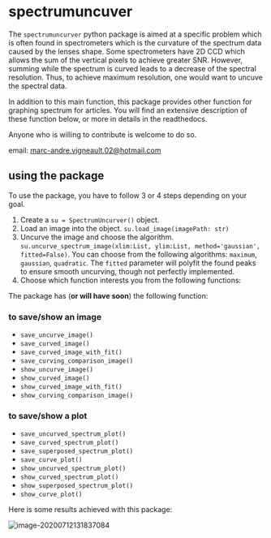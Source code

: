# spectrumuncuver
The `spectrumuncurver` python package is aimed at a specific problem which is often found
in spectrometers which is the curvature of the spectrum data caused by the lenses shape. Some spectrometers have 2D CCD
which allows the sum of the vertical pixels to achieve greater SNR. However, summing while the spectrum is curved
leads to a decrease of the spectral resolution. Thus, to achieve maximum resolution, one would want to uncuve the spectral data.

In addition to this main function, this package provides other function for graphing spectrum for articles.
You will find an extensive description of these function below, or more in details in the readthedocs.

Anyone who is willing to contribute is welcome to do so.

email: marc-andre.vigneault.02@hotmail.com

## using the package
To use the package, you have to follow 3 or 4 steps depending on your goal.
1. Create a ``su = SpectrumUncurver()`` object.
2. Load an image into the object. ``su.load_image(imagePath: str)``
3. Uncurve the image and choose the algorithm. ``su.uncurve_spectrum_image(xlim:List, ylim:List, method='gaussian', fitted=False)``. 
You can choose from the following algorithms: ``maximum``, `gaussian`, `quadratic`. The ``fitted`` parameter will polyfit the found peaks to ensure
smooth uncurving, though not perfectly implemented.
4. Choose which function interests you from the following functions:

The package has (**or will have soon**) the following function:

### to save/show an image

- `save_uncurve_image()`
- `save_curved_image()`
- `save_curved_image_with_fit()`
- `save_curving_comparison_image()`
- `show_uncurve_image()`
- `show_curved_image()`
- `show_curved_image_with_fit()`
- `show_curving_comparison_image()`

### to save/show  a plot

- ``save_uncurved_spectrum_plot()``
- ``save_curved_spectrum_plot()``
- ``save_superposed_spectrum_plot()``
- ``save_curve_plot()``
- ``show_uncurved_spectrum_plot()``
- ``show_curved_spectrum_plot()``
- ``show_superposed_spectrum_plot()``
- ``show_curve_plot()``

Here is some results achieved with this package:

![image-20200712131837084](README.assets/firstResult.png)


